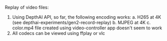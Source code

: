 Replay of video files:
1. Using DepthAI API, so far, the following encoding works:
  a. H265 at 4K (see depthai-experiments/gen2-record-replay)
  b. MJPEG at 4K
  c. color.mp4 file created using video-controller app doesn't seem to work
2. All codecs can be viewed using ffplay or vlc


